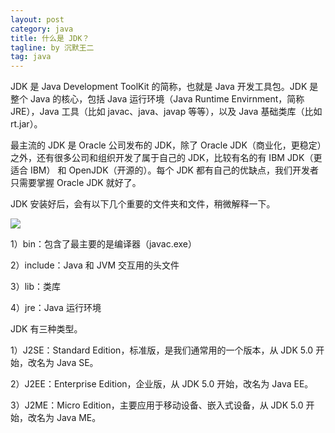 ```yaml
---
layout: post
category: java
title: 什么是 JDK？
tagline: by 沉默王二
tag: java
---
```


JDK 是 Java Development ToolKit 的简称，也就是 Java 开发工具包。JDK 是整个 Java 的核心，包括 Java 运行环境（Java Runtime Envirnment，简称 JRE），Java 工具（比如 javac、java、javap 等等），以及 Java 基础类库（比如 rt.jar）。

<!--more-->

最主流的 JDK 是 Oracle 公司发布的 JDK，除了 Oracle JDK（商业化，更稳定）之外，还有很多公司和组织开发了属于自己的 JDK，比较有名的有 IBM JDK（更适合 IBM） 和 OpenJDK（开源的）。每个 JDK 都有自己的优缺点，我们开发者只需要掌握 Oracle JDK 就好了。

JDK 安装好后，会有以下几个重要的文件夹和文件，稍微解释一下。

![](http://www.itwanger.com/assets/images/2019/10/java-jdk-1.png)

1）bin：包含了最主要的是编译器（javac.exe）

2）include：Java 和 JVM 交互用的头文件

3）lib：类库

4）jre：Java 运行环境


JDK 有三种类型。

1）J2SE：Standard Edition，标准版，是我们通常用的一个版本，从 JDK 5.0 开始，改名为 Java SE。

2）J2EE：Enterprise Edition，企业版，从 JDK 5.0 开始，改名为 Java EE。

3）J2ME：Micro Edition，主要应用于移动设备、嵌入式设备，从 JDK 5.0 开始，改名为 Java ME。


